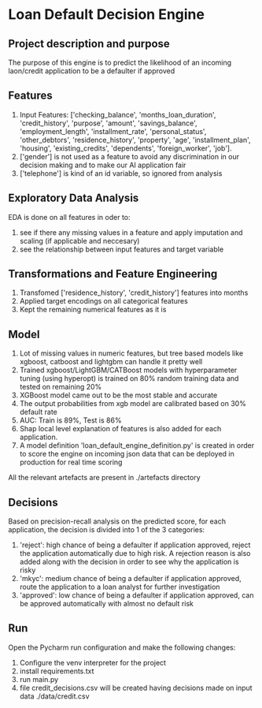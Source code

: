 # Loan Default Decision Engine

## Project description and purpose
The purpose of this engine is to predict the likelihood of an incoming laon/credit application to be a defaulter if approved

## Features
1. Input Features: ['checking_balance', 'months_loan_duration', 'credit_history', 'purpose',
 'amount', 'savings_balance', 'employment_length', 'installment_rate',
 'personal_status', 'other_debtors', 'residence_history', 'property',
 'age', 'installment_plan', 'housing', 'existing_credits',
 'dependents', 'foreign_worker', 'job']. 
2. ['gender'] is not used as a feature to avoid any discrimination in our decision making and to make our AI application fair
3. ['telephone'] is kind of an id variable, so ignored from analysis

## Exploratory Data Analysis
EDA is done on all features in oder to:
1. see if there any missing values in a feature and apply imputation and scaling (if applicable and neccesary)
2. see the relationship between input features and target variable

## Transformations and Feature Engineering
1. Transfomed ['residence_history', 'credit_history'] features into months
2. Applied target encodings on all categorical features
3. Kept the remaining numerical features as it is

## Model
1. Lot of missing values in numeric features, but tree based models like xgboost, catboost and lightgbm can handle it pretty well  
2. Trained xgboost/LightGBM/CATBoost models with hyperparameter tuning (using hyperopt) is trained on 80% random training data and tested on remaining 20%
3. XGBoost model came out to be the most stable and accurate
4. The output probabilities from xgb model are calibrated based on 30% default rate
5. AUC: Train is 89%, Test is 86%
6. Shap local level explanation of features is also added for each application.
7. A model definition 'loan_default_engine_definition.py' is created in order to score the engine on incoming json data 
that can be deployed in production for real time scoring

All the relevant artefacts are present in ./artefacts directory

## Decisions
Based on precision-recall analysis on the predicted score, for each application, the decision is divided into 1 of the 3 categories:
1. 'reject': high chance of being a defaulter if application approved, reject the application automatically due to high risk. A rejection reason is also added along with the decision in order to see why the application is risky
2. 'mkyc': medium chance of being a defaulter if application approved, route the application to a loan analyst for further investigation
3. 'approved': low chance of being a defaulter if application approved, can be approved automatically with almost no default risk

## Run
Open the  Pycharm run configuration and make the following changes:

1. Configure the venv interpreter for the project
1. install requirements.txt
1. run main.py
1. file credit_decisions.csv will be created having decisions made on input data ./data/credit.csv